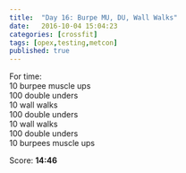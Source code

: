 ```yaml
---
title:  "Day 16: Burpe MU, DU, Wall Walks"
date:   2016-10-04 15:04:23
categories: [crossfit]
tags: [opex,testing,metcon]
published: true
---
```

For time:  
10 burpee muscle ups  
100 double unders  
10 wall walks  
100 double unders  
10 wall walks  
100 double unders  
10 burpees muscle ups  

Score: **14:46**
